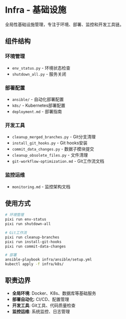 # Infra - 基础设施

全局性基础设施管理，专注于环境、部署、监控和开发工具链。

## 组件结构

### 环境管理
- `env_status.py` - 环境状态检查
- `shutdown_all.py` - 服务关闭

### 部署配置
- `ansible/` - 自动化部署配置
- `k8s/` - Kubernetes部署配置
- `deployment.md` - 部署指南

### 开发工具
- `cleanup_merged_branches.py` - Git分支清理
- `install_git_hooks.py` - Git hooks安装
- `commit_data_changes.py` - 数据子模块提交
- `cleanup_obsolete_files.py` - 文件清理
- `git-workflow-optimization.md` - Git工作流文档

### 监控运维
- `monitoring.md` - 监控架构文档

## 使用方式

```bash
# 环境管理
pixi run env-status
pixi run shutdown-all

# Git工作流
pixi run cleanup-branches
pixi run install-git-hooks
pixi run commit-data-changes

# 部署
ansible-playbook infra/ansible/setup.yml
kubectl apply -f infra/k8s/
```

## 职责边界

- **全局环境**: Docker、K8s、数据库等基础服务
- **部署自动化**: CI/CD、配置管理
- **开发工具**: Git工具、代码质量检查
- **监控运维**: 系统监控、日志管理